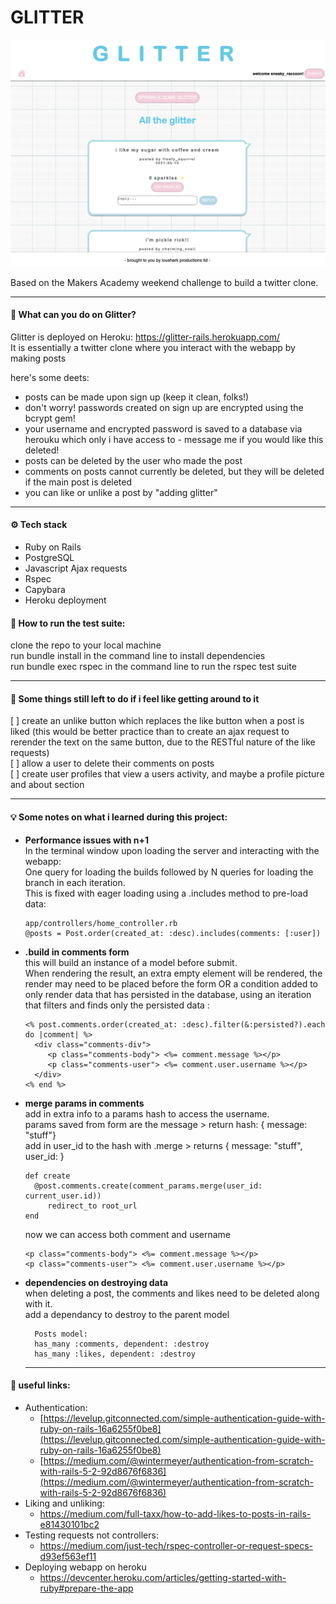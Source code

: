 # GLITTER

<img src="/glitter.png" width="700">

Based on the Makers Academy weekend challenge to build a twitter clone.

------

#### 💬 What can you do on Glitter?

Glitter is deployed on Heroku: https://glitter-rails.herokuapp.com/  
It is essentially a twitter clone where you interact with the webapp by making posts
  
  
here's some deets:  
- posts can be made upon sign up (keep it clean, folks!)
- don't worry! passwords created on sign up are encrypted using the bcrypt gem!
- your username and encrypted password is saved to a database via herouku which only i have access to - message me if you would like this deleted!
- posts can be deleted by the user who made the post  
- comments on posts cannot currently be deleted, but they will be deleted if the main post is deleted
- you can like or unlike a post by "adding glitter"  

-----

#### ⚙️  Tech stack
- Ruby on Rails
- PostgreSQL
- Javascript Ajax requests
- Rspec
- Capybara
- Heroku deployment


#### 🧪  How to run the test suite:

clone the repo to your local machine  
run bundle install in the command line to install dependencies  
run bundle exec rspec in the command line to run the rspec test suite  


----- 
#### 📝  Some things still left to do if i feel like getting around to it

[ ] create an unlike button which replaces the like button when a post is liked 
  (this would be better practice than to create an ajax request to rerender the text on the same button, due to the RESTful nature of the like requests)  
[ ] allow a user to delete their comments on posts  
[ ] create user profiles that view a users activity, and maybe a profile picture and about section  

--------
#### 💡  Some notes on what i learned during this project:
- **Performance issues with n+1**  
  In the terminal window upon loading the server and interacting with the webapp:  
  One query for loading the builds followed by N queries for loading the branch in each iteration.  
  This is fixed with eager loading using a .includes method to pre-load data:
  ````
  app/controllers/home_controller.rb
  @posts = Post.order(created_at: :desc).includes(comments: [:user])
  ````
- **.build in comments form**  
  this will build an instance of a model before submit.  
  When rendering the result, an extra empty element will be rendered, the render may need to be placed before the form OR a condition added to only render data that has persisted in the database, using an iteration that filters and finds only the persisted data :  
  ````
  <% post.comments.order(created_at: :desc).filter(&:persisted?).each do |comment| %>
    <div class="comments-div">
       <p class="comments-body"> <%= comment.message %></p>
       <p class="comments-user"> <%= comment.user.username %></p>
    </div>
  <% end %>
  ````

- **merge params in comments**  
  add in extra info to a params hash to access the username.  
  params saved from form are the message > return hash: { message: "stuff"}  
  add in user_id to the hash with .merge > returns { message: "stuff", user_id: <number> }  
  ````
  def create
    @post.comments.create(comment_params.merge(user_id: current_user.id))
       redirect_to root_url
  end
  ````
  now we can access both comment and username
  ````
  <p class="comments-body"> <%= comment.message %></p>
  <p class="comments-user"> <%= comment.user.username %></p>
  ````
    
- **dependencies on destroying data**  
  when deleting a post, the comments and likes need to be deleted along with it.  
  add a dependancy to destroy to the parent model
  ````
    Posts model:
    has_many :comments, dependent: :destroy
    has_many :likes, dependent: :destroy
  ````
    
    
  ----
#### 🔗 useful links:
- Authentication:  
  - [https://levelup.gitconnected.com/simple-authentication-guide-with-ruby-on-rails-16a6255f0be8](https://levelup.gitconnected.com/simple-authentication-guide-with-ruby-on-rails-16a6255f0be8)  
  - [https://medium.com/@wintermeyer/authentication-from-scratch-with-rails-5-2-92d8676f6836](https://medium.com/@wintermeyer/authentication-from-scratch-with-rails-5-2-92d8676f6836)  
- Liking and unliking:
  - https://medium.com/full-taxx/how-to-add-likes-to-posts-in-rails-e81430101bc2  
- Testing requests not controllers:  
  - https://medium.com/just-tech/rspec-controller-or-request-specs-d93ef563ef11
- Deploying webapp on heroku
   - https://devcenter.heroku.com/articles/getting-started-with-ruby#prepare-the-app
